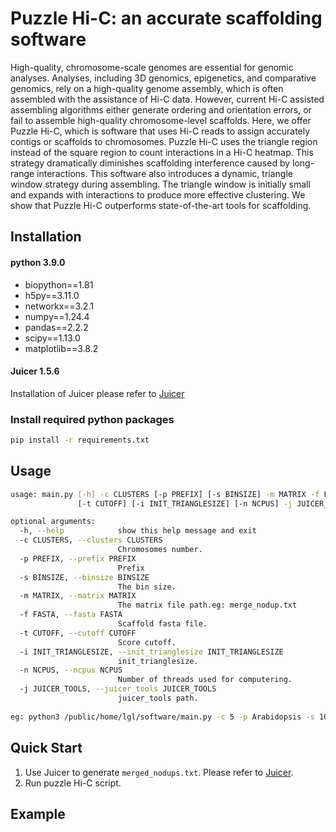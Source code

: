 # Puzzle Hi-C: an accurate scaffolding software

High-quality, chromosome-scale genomes are essential for genomic analyses. Analyses, including 3D genomics, epigenetics, and comparative genomics, rely on a high-quality genome assembly, which is often assembled with the assistance of Hi-C data. However, current Hi-C assisted assembling algorithms either generate ordering and orientation errors, or fail to assemble high-quality chromosome-level scaffolds. Here, we offer Puzzle Hi-C, which is software that uses Hi-C reads to assign accurately contigs or scaffolds to chromosomes. Puzzle Hi-C uses the triangle region instead of the square region to count interactions in a Hi-C heatmap. This strategy dramatically diminishes scaffolding interference caused by long-range interactions. This software also introduces a dynamic, triangle window strategy during assembling. The triangle window is initially small and expands with interactions to produce more effective clustering. We show that Puzzle Hi-C outperforms state-of-the-art tools for scaffolding.

## Installation
#### python 3.9.0
* biopython==1.81
* h5py==3.11.0
* networkx==3.2.1
* numpy==1.24.4
* pandas==2.2.2
* scipy==1.13.0
* matplotlib==3.8.2

#### Juicer 1.5.6
Installation of Juicer please refer to [Juicer](https://github.com/aidenlab/juicer)

### Install required python packages
```bash
pip install -r requirements.txt
```



## Usage
```bash
usage: main.py [-h] -c CLUSTERS [-p PREFIX] [-s BINSIZE] -m MATRIX -f FASTA
               [-t CUTOFF] [-i INIT_TRIANGLESIZE] [-n NCPUS] -j JUICER_TOOLS

optional arguments:
  -h, --help            show this help message and exit
  -c CLUSTERS, --clusters CLUSTERS
                        Chromosomes number.
  -p PREFIX, --prefix PREFIX
                        Prefix
  -s BINSIZE, --binsize BINSIZE
                        The bin size. 
  -m MATRIX, --matrix MATRIX
                        The matrix file path.eg: merge_nodup.txt
  -f FASTA, --fasta FASTA
                        Scaffold fasta file.
  -t CUTOFF, --cutoff CUTOFF
                        Score cutoff.
  -i INIT_TRIANGLESIZE, --init_trianglesize INIT_TRIANGLESIZE
                        init_trianglesize.
  -n NCPUS, --ncpus NCPUS
                        Number of threads used for computering.
  -j JUICER_TOOLS, --juicer_tools JUICER_TOOLS
                        juicer_tools path.
                        
eg: python3 /public/home/lgl/software/main.py -c 5 -p Arabidopsis -s 10000 -t 0.35 -i 6 -m merged_nodups.txt -f ./ref/Arabidopsis_1M.fasta -j /public/home/lgl/software/juicer/PBS/scripts/juicer_tools -n 35

```

## Quick Start
1. Use Juicer to generate ```merged_nodups.txt```. Please refer to [Juicer](https://github.com/aidenlab/juicer).
2. Run puzzle Hi-C script.

## Example
```shell

```




